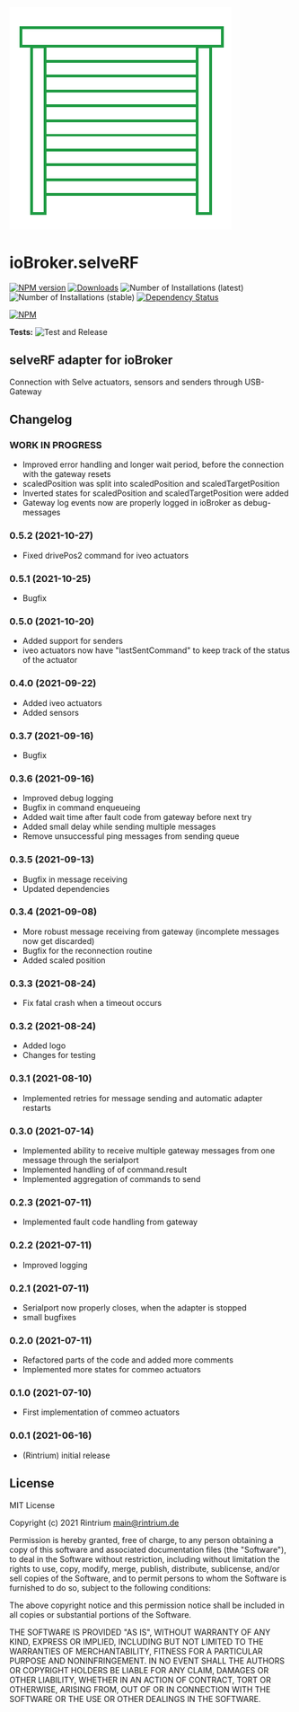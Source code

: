 ![Logo](admin/selverf.png)
# ioBroker.selveRF

[![NPM version](https://img.shields.io/npm/v/iobroker.selverf.svg)](https://www.npmjs.com/package/iobroker.selverf)
[![Downloads](https://img.shields.io/npm/dm/iobroker.selverf.svg)](https://www.npmjs.com/package/iobroker.selverf)
![Number of Installations (latest)](https://iobroker.live/badges/selverf-installed.svg)
![Number of Installations (stable)](https://iobroker.live/badges/selverf-stable.svg)
[![Dependency Status](https://img.shields.io/david/Rintrium/iobroker.selverf.svg)](https://david-dm.org/Rintrium/iobroker.selverf)

[![NPM](https://nodei.co/npm/iobroker.selverf.png?downloads=true)](https://nodei.co/npm/iobroker.selverf/)

**Tests:** ![Test and Release](https://github.com/Rintrium/ioBroker.selverf/workflows/Test%20and%20Release/badge.svg)

## selveRF adapter for ioBroker

Connection with Selve actuators, sensors and senders through USB-Gateway

## Changelog

### **WORK IN PROGRESS**
* Improved error handling and longer wait period, before the connection with the gateway resets
* scaledPosition was split into scaledPosition and scaledTargetPosition
* Inverted states for scaledPosition and scaledTargetPosition were added
* Gateway log events now are properly logged in ioBroker as debug-messages

### 0.5.2 (2021-10-27)
* Fixed drivePos2 command for iveo actuators

### 0.5.1 (2021-10-25)
* Bugfix

### 0.5.0 (2021-10-20)
* Added support for senders
* iveo actuators now have "lastSentCommand" to keep track of the status of the actuator

### 0.4.0 (2021-09-22)
* Added iveo actuators
* Added sensors

### 0.3.7 (2021-09-16)
* Bugfix

### 0.3.6 (2021-09-16)
* Improved debug logging
* Bugfix in command enqueueing
* Added wait time after fault code from gateway before next try
* Added small delay while sending multiple messages
* Remove unsuccessful ping messages from sending queue

### 0.3.5 (2021-09-13)
* Bugfix in message receiving
* Updated dependencies

### 0.3.4 (2021-09-08)
* More robust message receiving from gateway (incomplete messages now get discarded)
* Bugfix for the reconnection routine
* Added scaled position

### 0.3.3 (2021-08-24)
* Fix fatal crash when a timeout occurs

### 0.3.2 (2021-08-24)
* Added logo
* Changes for testing

### 0.3.1 (2021-08-10)
* Implemented retries for message sending and automatic adapter restarts

### 0.3.0 (2021-07-14)
* Implemented ability to receive multiple gateway messages from one message through the serialport
* Implemented handling of of command.result
* Implemented aggregation of commands to send
### 0.2.3 (2021-07-11)
* Implemented fault code handling from gateway
### 0.2.2 (2021-07-11)
* Improved logging
### 0.2.1 (2021-07-11)
* Serialport now properly closes, when the adapter is stopped
* small bugfixes
### 0.2.0 (2021-07-11)
* Refactored parts of the code and added more comments
* Implemented more states for commeo actuators
### 0.1.0 (2021-07-10)
* First implementation of commeo actuators
### 0.0.1 (2021-06-16)
* (Rintrium) initial release

## License
MIT License

Copyright (c) 2021 Rintrium <main@rintrium.de>

Permission is hereby granted, free of charge, to any person obtaining a copy
of this software and associated documentation files (the "Software"), to deal
in the Software without restriction, including without limitation the rights
to use, copy, modify, merge, publish, distribute, sublicense, and/or sell
copies of the Software, and to permit persons to whom the Software is
furnished to do so, subject to the following conditions:

The above copyright notice and this permission notice shall be included in all
copies or substantial portions of the Software.

THE SOFTWARE IS PROVIDED "AS IS", WITHOUT WARRANTY OF ANY KIND, EXPRESS OR
IMPLIED, INCLUDING BUT NOT LIMITED TO THE WARRANTIES OF MERCHANTABILITY,
FITNESS FOR A PARTICULAR PURPOSE AND NONINFRINGEMENT. IN NO EVENT SHALL THE
AUTHORS OR COPYRIGHT HOLDERS BE LIABLE FOR ANY CLAIM, DAMAGES OR OTHER
LIABILITY, WHETHER IN AN ACTION OF CONTRACT, TORT OR OTHERWISE, ARISING FROM,
OUT OF OR IN CONNECTION WITH THE SOFTWARE OR THE USE OR OTHER DEALINGS IN THE
SOFTWARE.